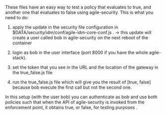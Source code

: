 These files have an easy way to test a policy that evaluates to true, and another one that evaluates to false using agile-security. This is what you need to do:

1) apply the update in the security file configuration in $DATA/security/idm/conf/agile-idm-core-conf.js . -> this update will create a user called bob in agile-security on the next reboot of the container

2) login as bob in the user interface (port 8000 if you have the whole agile-stack).

3) set the token that you see in the URL and the location of the gateway in the true_false.js file

4) run the true_false.js file which will give you the result of [true, false] because bob execute the first call but not the second one.


In this setup (with the user bob) you can authenticate as bob and use both policies such that when the API of agile-security is invoked from the enforcement point, it obtains true, or false, for testing purposes
.

